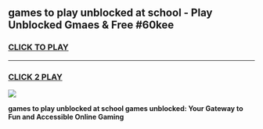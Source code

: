 
## games to play unblocked at school - Play Unblocked Gmaes & Free #60kee
<h3>
<a href="https://news.freeplayer.one?title=games_to_play_unblocked_at_school&ref=03M">CLICK TO PLAY</a></h3>
<hr>

<h3>
<a href="https://news.freeplayer.one?title=games_to_play_unblocked_at_school&ref=03M">CLICK 2 PLAY</a>
  
</h3>

<a href="https://news.freeplayer.one?title=games_to_play_unblocked_at_school&ref=03M"><img src="https://clearcache.store/games.png"></a>


**games to play unblocked at school games unblocked: Your Gateway to Fun and Accessible Online Gaming**

